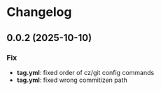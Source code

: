 # Changelog

## 0.0.2 (2025-10-10)

### Fix

- **tag.yml**: fixed order of cz/git config commands
- **tag.yml**: fixed wrong commitizen path

